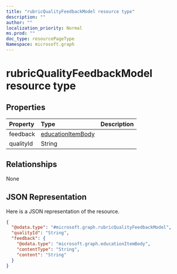 ```yaml
---
title: "rubricQualityFeedbackModel resource type"
description: ""
author: ""
localization_priority: Normal
ms.prod: ""
doc_type: resourcePageType
Namespace: microsoft.graph
---
```



# rubricQualityFeedbackModel resource type



## Properties
|Property|Type|Description|
|:---|:---|:---|
|feedback|[educationItemBody](../resources/educationItemBody.md)||
|qualityId|String||

## Relationships
None

## JSON Representation
Here is a JSON representation of the resource.
<!-- {
  "blockType": "resource",
  "@odata.type": "microsoft.graph.rubricQualityFeedbackModel"
}
-->
``` json
{
  "@odata.type": "#microsoft.graph.rubricQualityFeedbackModel",
  "qualityId": "String",
  "feedback": {
    "@odata.type": "microsoft.graph.educationItemBody",
    "contentType": "String",
    "content": "String"
  }
}
```

